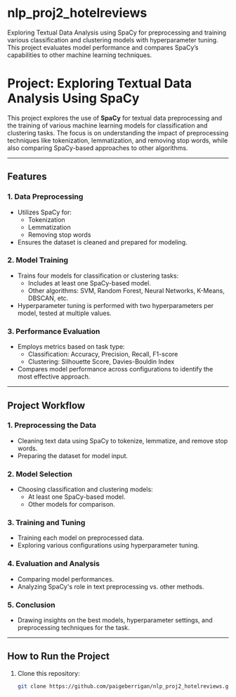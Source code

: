 # nlp_proj2_hotelreviews
Exploring Textual Data Analysis using SpaCy for preprocessing and training various classification and clustering models with hyperparameter tuning. This project evaluates model performance and compares SpaCy’s capabilities to other machine learning techniques.

# Project: Exploring Textual Data Analysis Using SpaCy

This project explores the use of **SpaCy** for textual data preprocessing and the training of various machine learning models for classification and clustering tasks. The focus is on understanding the impact of preprocessing techniques like tokenization, lemmatization, and removing stop words, while also comparing SpaCy-based approaches to other algorithms.

---

## Features

### 1. **Data Preprocessing**
- Utilizes SpaCy for:
  - Tokenization
  - Lemmatization
  - Removing stop words
- Ensures the dataset is cleaned and prepared for modeling.

### 2. **Model Training**
- Trains four models for classification or clustering tasks:
  - Includes at least one SpaCy-based model.
  - Other algorithms: SVM, Random Forest, Neural Networks, K-Means, DBSCAN, etc.
- Hyperparameter tuning is performed with two hyperparameters per model, tested at multiple values.

### 3. **Performance Evaluation**
- Employs metrics based on task type:
  - Classification: Accuracy, Precision, Recall, F1-score
  - Clustering: Silhouette Score, Davies-Bouldin Index
- Compares model performance across configurations to identify the most effective approach.

---

## Project Workflow

### 1. **Preprocessing the Data**
- Cleaning text data using SpaCy to tokenize, lemmatize, and remove stop words.
- Preparing the dataset for model input.

### 2. **Model Selection**
- Choosing classification and clustering models:
  - At least one SpaCy-based model.
  - Other models for comparison.

### 3. **Training and Tuning**
- Training each model on preprocessed data.
- Exploring various configurations using hyperparameter tuning.

### 4. **Evaluation and Analysis**
- Comparing model performances.
- Analyzing SpaCy's role in text preprocessing vs. other methods.

### 5. **Conclusion**
- Drawing insights on the best models, hyperparameter settings, and preprocessing techniques for the task.

---

## How to Run the Project
1. Clone this repository:
   ```bash
   git clone https://github.com/paigeberrigan/nlp_proj2_hotelreviews.git
